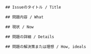     ## Issueのタイトル / Title
    
    ## 問題内容 / What
    
    ## 現状 / Now
    
    ## 問題の詳細 / Details
    
    ## 問題の解決策または理想 / How, ideals

